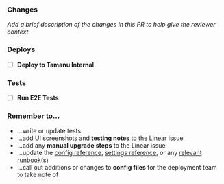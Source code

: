 ### Changes

_Add a brief description of the changes in this PR to help give the reviewer context._

### Deploys

- [ ] **Deploy to Tamanu Internal** <!-- #deploy -->

### Tests

- [ ] **Run E2E Tests** <!-- #e2e -->

### Remember to...

- ...write or update tests
- ...add UI screenshots and **testing notes** to the Linear issue
- ...add any **manual upgrade steps** to the Linear issue
- ...update the [config reference](https://beyond-essential.slab.com/posts/reference-config-file-0c70ukly), [settings reference](https://beyond-essential.slab.com/posts/reference-settings-0blw1x2q), or any [relevant runbook(s)](https://beyond-essential.slab.com/topics/runbooks-bs04ml6c)
- ...call out additions or changes to **config files** for the deployment team to take note of

<!-- Thank you! -->
